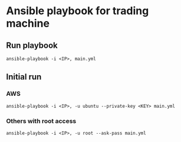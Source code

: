 # Ansible playbook for trading machine

## Run playbook

```
ansible-playbook -i <IP>, main.yml
```

## Initial run

### AWS

```
ansible-playbook -i <IP>, -u ubuntu --private-key <KEY> main.yml
```

### Others with root access

```
ansible-playbook -i <IP>, -u root --ask-pass main.yml
```
